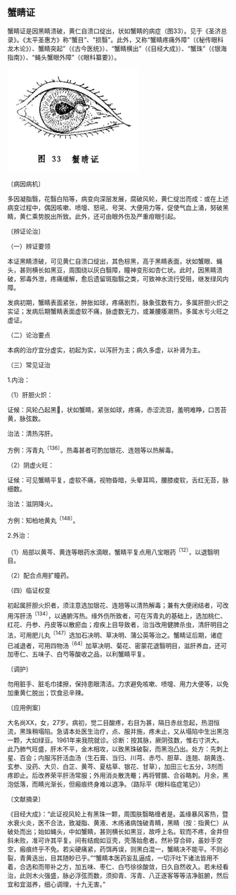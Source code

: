 ## 蟹睛证

蟹睛证是因黑睛溃破，黄仁自溃口绽出，状如蟹睛的病症（图33）。见于《圣济总录》。《太平圣惠方》称“蟹目”、"损翳”。此外，又称“蟹睛疼痛外障”（《秘传眼科龙木论》）、蟹睛突起”（《古今医统》）、“蟹睛横出”（《目经大成》）、“蟹珠”（《银海指南》）、“蝇头蟹眼外障”（《眼科纂要》）。

<img src="img\33.jpg" style="zoom:50%;" />

〔病因病机〕

多因凝脂翳，花翳白陷等，病变向深层发展，腐破风轮，黄仁绽岀而成：或在上述病变过程中，偶因咳嗽、喷嚏、怒吼、号哭、大便用力等，促使气血上涌，努破黑睛，黄仁乘势脱出所致。此外，还可由眼外伤及严重疳眼引起。

〔辨证论治〕

（一）辨证要领

本证黑睛溃破，可见黄仁自溃口绽出，其色棕黑，高于黑睛表面，状如蟹眼、蝇头，甚则横长如黑豆，周围绕以灰白翳障，瞳神变形如杏仁状。此时，因黑睛溃破，邪毒外泄，疼痛缓解，愈后遗留斑脂翳之类，可致神水流行受阻，继发绿风内障。

发病初期，蟹睛表面紧张，肿胀如球，疼痛剧烈，脉象弦数有力，多属肝胆火炽之实证；发病后期蟹睛表面虚软不痛，脉虚数无力，或兼腰痿潮热，多属水亏火旺之虚证。

（二）论治要点

本病的治疗宜分虚实，初起为实，以泻肝为主；病久多虚，以补肾为主。

（三）常见证治

1.内治：

（1）肝胆火炽：

证候：风轮凸起黑𥅲，状如蟹睛，紧张如球，疼痛，赤涩流泪，羞明难睁，口苦苔黄，脉弦数。

治法：清热泻肝。

方例：泻青丸<sup>〔136〕</sup>。热毒甚者可酌加银花、连翘等以热解毒。

（2）阴虚火旺：

证候：可见蟹睛平复，虚软不痛，视物昏暗，头晕耳鸣，腰膝痠软，舌红无苔，脉细数。

治法：滋阴降火。

方例：知柏地黄丸<sup>〔148〕</sup>。

2.外治：

（1）局部以黄芩、黄连等眼药水滴眼，蟹睛平复点用八宝眼药<sup>〔12〕</sup>，以退翳明目。

（2）配合点用扩瞳药。

（四）临证权变

初起属肝胆火炽者，须注意选加银花、连翘等以清热解毒；兼有大便闭结者，可改用泻肝汤<sup>〔134〕</sup>，以通腑泻热。缘外伤所致者，可在泻青丸的基础上，选加桃仁、红花、丹参、丹皮等以散瘀血；疳疾上目导致者，治当改用健脾杀虫，清肝明目之法，可用肥儿丸<sup>〔147〕</sup>选加石决明、草决明、蒲公英等治之。蟹睛证后期，诸症已减退者，可用四物汤<sup>〔64〕</sup>加草决明、菊花、密蒙花退翳明目，滋肝养血，还可加枣仁、五味子、白芍等酸收之品，以利蟹睛平复。

〔调护〕

勿用脏手、脏毛巾揉擦，保持患眼清洁。力求避免咳嗽、喷嚏、用力大便等，以免加重黄仁脱出；饮食忌辛辣。

〔应用例案〕

大名尚XX，女，27岁。病初，觉二目酸疼，右目为甚，隔日赤丝忽起，热泪恒流，黑珠稍塌陷。急请本处医生治疗，点、服并施，疼未止，又从塌陷中生出黑泡一颗，大如绿豆。1961年来我院就诊。诊断：按其脉，厥阴弦数，惟右寸洪大。此乃肺气旺盛，肝木不平，金木相攻，以致黑珠破裂，而黑泡凸出。处方：先刺上星、百会；内服泻肝活血汤（生石膏、当归、川芎、赤芍、胆草、连翘、胡黄连、玄参、没药、大贝、白芷、黄芩、夏枯草、银花、甘草），加田三七五分，3剂而疼即止。后改养荣平肝汤常服；外用消炎散洗罨；再将臂臑、合谷略刺。月余，黑泡低落，而睛光渐长，但瘢痕终身难以退净。（路际平《眼科临症笔记》）

〔文献摘录〕

《目经大成》：“此证视风轮上有黑珠一颗，周围肤翳略缠者是。盖缘暴风客热，暨水衰火炎，医不合法，致凝脂、黄液、木疡诸病蚀破青睛，黑睛（按：指黄仁）从破处而出；始如蝇头，中如蟹睛，甚则横长如黑豆，故呼上名。软而不疼，金井但斜未败，准可许其平复。间有结痂如豆壳，壳落始愈者。然补穿合碎，虽妙手空空，瘢痕终乎不免。若尖硬痛紧，药饵再误，则黑白混一，蟹睛决不能平。不则必裂，青黄迭出，目其随眇已乎。”“蟹睛本医药妄乱逼成，一切汗吐下诸法皆用不着，合选和而带补之方，加五味、枣仁、白芍徐徐酸敛，日久自然收入。若未经看治，此则木火强盛，脉必浮弦而数，须抑青、泻青、八正逐客等等洁净脏腑，然后宜和宜滋养，细心调理，十九无害。”
